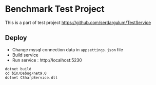 # Benchmark Test Project

This is a part of test project https://github.com/serdargulum/TestService


## Deploy
- Change mysql connection data in `appsettings.json` file
- Build service
- Run service : http://localhost:5230

```
dotnet build  
cd bin/Debug/net9.0
dotnet CSharpService.dll
```